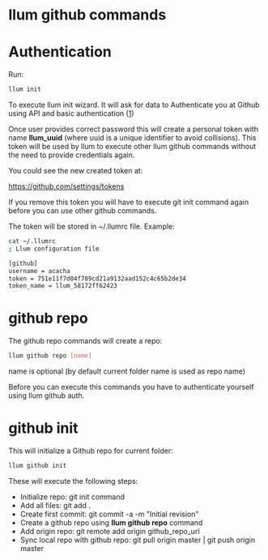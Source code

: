# llum github commands

# Authentication

Run: 

```bash
llum init
```

To execute llum init wizard. It will ask for data to Authenticate you 
at Github using API and basic authentication ([1](https://developer.github.com/v3/oauth_authorizations/#create-a-new-authorization))

Once user provides correct password this will create a personal token 
with name **llum_uuid** (where uuid is a unique identifier to avoid 
collisions). This token will be used by llum to execute other llum github 
commands without the need to provide credentials again.

You could see the new created token at:

https://github.com/settings/tokens

If you remove this token you will have to execute git init command again
before you can use other github commands.

The token will be stored in ~/.llumrc file. Example:

```bash
cat ~/.llumrc
; Llum configuration file

[github]
username = acacha
token = 751e11f7d04f789cd21a9132aad152c4c65b2de34
token_name = llum_58172ff62423
```

# github repo

The github repo commands will create a repo:

```bash
llum github repo [name]
```

name is optional (by default current folder name is used as repo name) 

Before you can execute this commands you have to authenticate yourself 
using llum github auth.


# github init

This will initialize a Github repo for current folder:

```bash
llum github init
```

These will execute the following steps:

- Initialize repo: git init command
- Add all files: git add .
- Create first commit: git commit -a -m "Initial revision"
- Create a github repo using **llum github repo** command
- Add origin repo: git remote add origin github_repo_url
- Sync local repo with github repo:  git pull origin master | git push origin master


